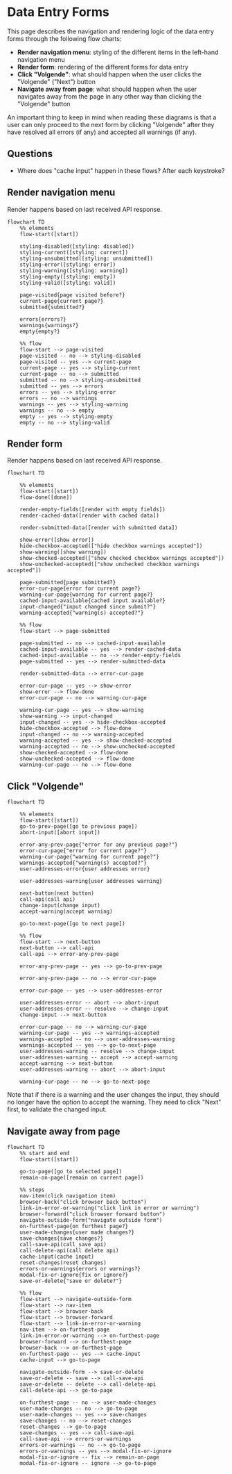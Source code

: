 # Data Entry Forms

This page describes the navigation and rendering logic of the data entry forms through the following flow charts:

- __Render navigation menu__: styling of the different items in the left-hand navigation menu
- __Render form__: rendering of the different forms for data entry
- __Click "Volgende"__: what should happen when the user clicks the "Volgende" ("Next") button
- __Navigate away from page__: what should happen when the user navigates away from the page in any other way than clicking the "Volgende" button

An important thing to keep in mind when reading these diagrams is that a user can only proceed to the next form by clicking "Volgende" after they have resolved all errors (if any) and accepted all warnings (if any).


## Questions
- Where does "cache input" happen in these flows? After each keystroke?


## Render navigation menu

Render happens based on last received API response.

```mermaid
flowchart TD
    %% elements
    flow-start([start])

    styling-disabled([styling: disabled])
    styling-current([styling: current])
    styling-unsubmitted([styling: unsubmitted])
    styling-error([styling: error])
    styling-warning([styling: warning])
    styling-empty([styling: empty])
    styling-valid([styling: valid])

    page-visited{page visited before?}
    current-page{current page?}
    submitted{submitted?}

    errors{errors?}
    warnings{warnings?}
    empty{empty?}

    %% flow
    flow-start --> page-visited
    page-visited -- no --> styling-disabled
    page-visited -- yes --> current-page
    current-page -- yes --> styling-current
    current-page -- no --> submitted
    submitted -- no --> styling-unsubmitted
    submitted -- yes --> errors
    errors -- yes --> styling-error
    errors -- no --> warnings
    warnings -- yes --> styling-warning
    warnings -- no --> empty
    empty -- yes --> styling-empty
    empty -- no --> styling-valid
```

## Render form

Render happens based on last received API response.

```mermaid
flowchart TD

    %% elements
    flow-start([start])
    flow-done([done])

    render-empty-fields([render with empty fields])
    render-cached-data([render with cached data])

    render-submitted-data([render with submitted data])

    show-error([show error])
    hide-checkbox-accepted(["hide checkbox warnings accepted"])
    show-warning([show warning])
    show-checked-accepted(["show checked checkbox warnings accepted"])
    show-unchecked-accepted(["show unchecked checkbox warnings accepted"])

    page-submitted{page submitted?}
    error-cur-page{error for current page?}
    warning-cur-page{warning for current page?}
    cached-input-available{cached input available?}
    input-changed{"input changed since submit?"}
    warning-accepted{"warning(s) accepted?"}

    %% flow
    flow-start --> page-submitted

    page-submitted -- no --> cached-input-available
    cached-input-available -- yes --> render-cached-data
    cached-input-available -- no --> render-empty-fields
    page-submitted -- yes --> render-submitted-data
    
    render-submitted-data --> error-cur-page

    error-cur-page -- yes --> show-error
    show-error --> flow-done
    error-cur-page -- no --> warning-cur-page

    warning-cur-page -- yes --> show-warning
    show-warning --> input-changed
    input-changed -- yes --> hide-checkbox-accepted
    hide-checkbox-accepted --> flow-done
    input-changed -- no --> warning-accepted
    warning-accepted -- yes --> show-checked-accepted
    warning-accepted -- no --> show-unchecked-accepted
    show-checked-accepted --> flow-done
    show-unchecked-accepted --> flow-done
    warning-cur-page -- no --> flow-done
```

## Click "Volgende"

```mermaid
flowchart TD

    %% elements
    flow-start([start])
    go-to-prev-page([go to previous page])
    abort-input([abort input])

    error-any-prev-page{"error for any previous page?"}
    error-cur-page{"error for current page?"}
    warning-cur-page{"warning for current page?"}
    warnings-accepted{"warning(s) accepted?"}
    user-addresses-error{user addresses error}

    user-addresses-warning{user addresses warning}

    next-button(next button)
    call-api(call api)
    change-input(change input)
    accept-warning(accept warning)

    go-to-next-page([go to next page])

    %% flow
    flow-start --> next-button
    next-button --> call-api
    call-api --> error-any-prev-page

    error-any-prev-page -- yes --> go-to-prev-page

    error-any-prev-page -- no --> error-cur-page

    error-cur-page -- yes --> user-addresses-error
    
    user-addresses-error -- abort --> abort-input
    user-addresses-error -- resolve --> change-input
    change-input --> next-button

    error-cur-page -- no --> warning-cur-page
    warning-cur-page -- yes --> warnings-accepted
    warnings-accepted -- no --> user-addresses-warning
    warnings-accepted -- yes --> go-to-next-page
    user-addresses-warning -- resolve --> change-input
    user-addresses-warning -- accept --> accept-warning
    accept-warning --> next-button
    user-addresses-warning -- abort --> abort-input

    warning-cur-page -- no --> go-to-next-page
```

Note that if there is a warning and the user changes the input, they should no longer have the option to accept the warning. They need to click "Next" first, to validate the changed input.

## Navigate away from page

```mermaid
flowchart TD
    %% start and end
    flow-start([start])

    go-to-page([go to selected page])
    remain-on-page([remain on current page])

    %% steps
    nav-item(click navigation item)
    browser-back("click browser back button")
    link-in-error-or-warning("click link in error or warning")
    browser-forward("click browser forward button")
    navigate-outside-form("navigate outside form")
    on-furthest-page{on furthest page?}
    user-made-changes{user made changes?}
    save-changes{save changes?}
    call-save-api(call save api)
    call-delete-api(call delete api)
    cache-input(cache input)
    reset-changes(reset changes)
    errors-or-warnings{errors or warnings?}
    modal-fix-or-ignore{fix or ignore?}
    save-or-delete{"save or delete?"}

    %% flow
    flow-start --> navigate-outside-form
    flow-start --> nav-item
    flow-start --> browser-back
    flow-start --> browser-forward
    flow-start --> link-in-error-or-warning
    nav-item --> on-furthest-page
    link-in-error-or-warning --> on-furthest-page
    browser-forward --> on-furthest-page
    browser-back --> on-furthest-page
    on-furthest-page -- yes --> cache-input
    cache-input --> go-to-page
    
    navigate-outside-form --> save-or-delete
    save-or-delete -- save --> call-save-api
    save-or-delete -- delete --> call-delete-api
    call-delete-api --> go-to-page

    on-furthest-page -- no --> user-made-changes
    user-made-changes -- no --> go-to-page
    user-made-changes -- yes --> save-changes
    save-changes -- no --> reset-changes
    reset-changes --> go-to-page
    save-changes -- yes --> call-save-api
    call-save-api --> errors-or-warnings
    errors-or-warnings -- no --> go-to-page
    errors-or-warnings -- yes --> modal-fix-or-ignore
    modal-fix-or-ignore -- fix --> remain-on-page
    modal-fix-or-ignore -- ignore --> go-to-page
```
